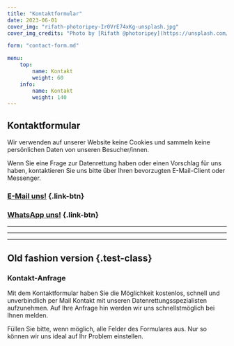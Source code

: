```yaml
---
title: "Kontaktformular"
date: 2023-06-01
cover_img: "rifath-photoripey-Ir0VrE74xKg-unsplash.jpg"
cover_img_credits: "Photo by [Rifath @photoripey](https://unsplash.com/es/@photoripey?utm_source=unsplash&utm_medium=referral&utm_content=creditCopyText) on [Unsplash](https://unsplash.com/photos/Ir0VrE74xKg?utm_source=unsplash&utm_medium=referral&utm_content=creditCopyText)"

form: "contact-form.md"

menu:
    top:
        name: Kontakt
        weight: 60
    info:
        name: Kontakt
        weight: 140
--- 
```


## Kontaktformular

Wir verwenden auf unserer Website keine Cookies und sammeln keine persönlichen Daten von unseren Besucher/innen.

Wenn Sie eine Frage zur Datenrettung haben oder einen Vorschlag für uns haben, kontaktieren Sie uns bitte über Ihren bevorzugten E-Mail-Client oder Messenger.

### [E-Mail uns!](<mailto:dr-hdd@headcrash.net?subject=Msg from headCrash&body=Hey, Mann, ich habe eine wichtige Frage an dich! Was gibt's? Wie repariert man Festplatten, nachdem die Heads abgestürzt sind?>) {.link-btn}

### [WhatsApp uns!](<https://wa.me/4917687905452?text=Hey, Mann, ich habe eine wichtige Frage an dich! Was gibt's? Wie repariert man Festplatten, nachdem die Heads abgestürzt sind?>) {.link-btn}

---
---
---

## Old fashion version {.test-class}

### Kontakt-Anfrage

Mit dem Kontaktformular haben Sie die Möglichkeit kostenlos, schnell und unverbindlich per Mail Kontakt mit unseren Datenrettungsspezialisten aufzunehmen. Auf Ihre Anfrage hin werden wir uns schnellstmöglich bei Ihnen melden.

Füllen Sie bitte, wenn möglich, alle Felder des Formulares aus. Nur so können wir uns ideal auf Ihr Problem einstellen.
